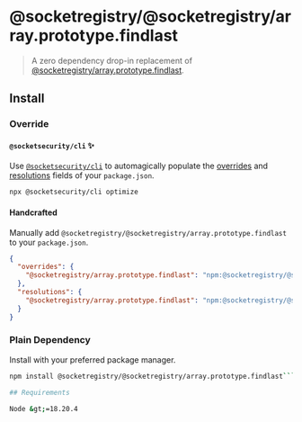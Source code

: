 # @socketregistry/@socketregistry/array.prototype.findlast

> A zero dependency drop-in replacement of
> [@socketregistry/array.prototype.findlast](https://www.npmjs.com/package/@socketregistry/array.prototype.findlast).

## Install

### Override

#### `@socketsecurity/cli` :sparkles:

Use [`@socketsecurity/cli`](https://www.npmjs.com/package/@socketsecurity/cli)
to automagically populate the
[overrides](https://docs.npmjs.com/cli/v9/configuring-npm/package-json#overrides)
and [resolutions](https://yarnpkg.com/configuration/manifest#resolutions) fields
of your `package.json`.

```sh
npx @socketsecurity/cli optimize
```

#### Handcrafted

Manually add `@socketregistry/@socketregistry/array.prototype.findlast` to your
`package.json`.

```json
{
  "overrides": {
    "@socketregistry/array.prototype.findlast": "npm:@socketregistry/@socketregistry/array.prototype.findlast@^1"
  },
  "resolutions": {
    "@socketregistry/array.prototype.findlast": "npm:@socketregistry/@socketregistry/array.prototype.findlast@^1"
  }
}
```

### Plain Dependency

Install with your preferred package manager.

````sh
npm install @socketregistry/@socketregistry/array.prototype.findlast```

## Requirements

Node &gt;=18.20.4
````

